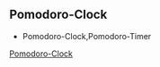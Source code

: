 ## Pomodoro-Clock
- Pomodoro-Clock,Pomodoro-Timer

[Pomodoro-Clock](https://dima-kaddah.github.io/Pomodoro-Clock/pomodoroClock.html)
